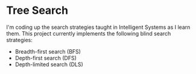 # Tree Search
I'm coding up the search strategies taught in Intelligent Systems as I learn them. This project currently implements the following blind search strategies:
- Breadth-first search (BFS)
- Depth-first search (DFS)
- Depth-limited search (DLS)
